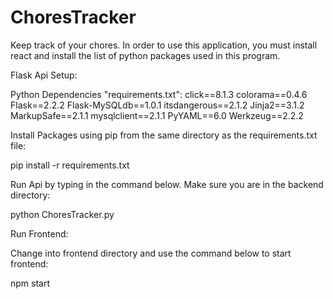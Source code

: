 # ChoresTracker

Keep track of your chores. In order to use this application, you must install react and install the list of python packages used in this program.

Flask Api Setup:

Python Dependencies "requirements.txt":
click==8.1.3
colorama==0.4.6
Flask==2.2.2
Flask-MySQLdb==1.0.1
itsdangerous==2.1.2
Jinja2==3.1.2
MarkupSafe==2.1.1
mysqlclient==2.1.1
PyYAML==6.0
Werkzeug==2.2.2

Install Packages using pip from the same directory as the requirements.txt file:

pip install -r requirements.txt

Run Api by typing in the command below. Make sure you are in the backend directory:

python ChoresTracker.py

Run Frontend:

Change into frontend directory and use the command below to start frontend:

npm start
